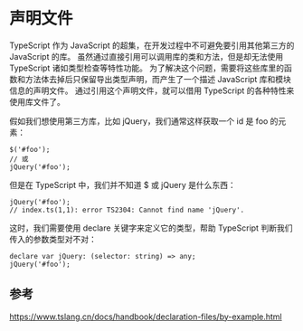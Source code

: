 # 声明文件
TypeScript 作为 JavaScript 的超集，在开发过程中不可避免要引用其他第三方的 JavaScript 的库。
虽然通过直接引用可以调用库的类和方法，但是却无法使用TypeScript 诸如类型检查等特性功能。
为了解决这个问题，需要将这些库里的函数和方法体去掉后只保留导出类型声明，而产生了一个描述 JavaScript 库和模块信息的声明文件。
通过引用这个声明文件，就可以借用 TypeScript 的各种特性来使用库文件了。

假如我们想使用第三方库，比如 jQuery，我们通常这样获取一个 id 是 foo 的元素：
```
$('#foo');
// 或
jQuery('#foo');
```

但是在 TypeScript 中，我们并不知道 $ 或 jQuery 是什么东西：
```
jQuery('#foo');
// index.ts(1,1): error TS2304: Cannot find name 'jQuery'.
```

这时，我们需要使用 declare 关键字来定义它的类型，帮助 TypeScript 判断我们传入的参数类型对不对：
```
declare var jQuery: (selector: string) => any;
jQuery('#foo');
```

## 参考
https://www.tslang.cn/docs/handbook/declaration-files/by-example.html